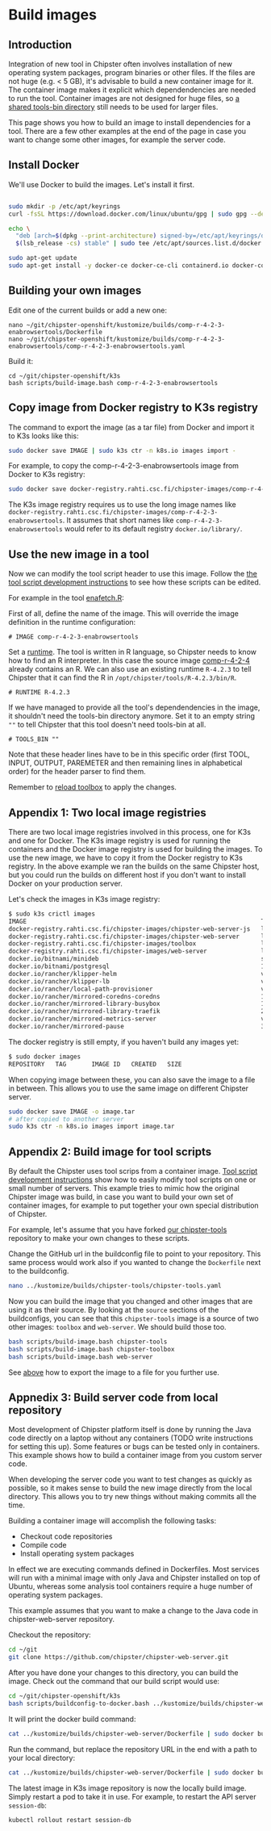 # Build images
## Introduction

Integration of new tool in Chipster often involves installation of new operating system packages, program binaries or other files.  If the files are not huge (e.g. < 5 GB), it's advisable to build a new container image for it. The container image makes it explicit which dependendencies are needed to run the tool. Container images are not designed for huge files, so [a shared tools-bin directory](tools-bin-host-mount.md) still needs to be used for larger files.

This page shows you how to build an image to install dependencies for a tool. There are a few other examples at the end of the page in case you want to change some other images, for example the server code. 

## Install Docker

We'll use Docker to build the images. Let's install it first.

```bash

sudo mkdir -p /etc/apt/keyrings
curl -fsSL https://download.docker.com/linux/ubuntu/gpg | sudo gpg --dearmor -o /etc/apt/keyrings/docker.gpg

echo \
  "deb [arch=$(dpkg --print-architecture) signed-by=/etc/apt/keyrings/docker.gpg] https://download.docker.com/linux/ubuntu \
  $(lsb_release -cs) stable" | sudo tee /etc/apt/sources.list.d/docker.list > /dev/null

sudo apt-get update
sudo apt-get install -y docker-ce docker-ce-cli containerd.io docker-compose-plugin
```

## Building your own images

Edit one of the current builds or add a new one:

```
nano ~/git/chipster-openshift/kustomize/builds/comp-r-4-2-3-enabrowsertools/Dockerfile
nano ~/git/chipster-openshift/kustomize/builds/comp-r-4-2-3-enabrowsertools/comp-r-4-2-3-enabrowsertools.yaml
```

Build it:

```
cd ~/git/chipster-openshift/k3s
bash scripts/build-image.bash comp-r-4-2-3-enabrowsertools
```

## Copy image from Docker registry to K3s registry

The command to export the image (as a tar file) from Docker and import it to K3s looks like this:

```bash
sudo docker save IMAGE | sudo k3s ctr -n k8s.io images import -
```

For example, to copy the comp-r-4-2-3-enabrowsertools image from Docker to K3s registry:

```bash
sudo docker save docker-registry.rahti.csc.fi/chipster-images/comp-r-4-2-3-enabrowsertools | sudo k3s ctr -n k8s.io images import -
```

The K3s image registry requires us to use the long image names like `docker-registry.rahti.csc.fi/chipster-images/comp-r-4-2-3-enabrowsertools`. It assumes that short names like `comp-r-4-2-3-enabrowsertools` would refer to its default registry `docker.io/library/`.

## Use the new image in a tool

Now we can modify the tool script header to use this image. Follow the [the tool script development instructions](tool-script.dev.md) to see how these scripts can be edited.

For example in the tool [enafetch.R](https://github.com/chipster/chipster-tools/blob/master/tools/common/R/enafetch.R):

First of all, define the name of the image. This will override the image definition in the runtime configuration:

```
# IMAGE comp-r-4-2-3-enabrowsertools
```

Set a [runtime](tool-script-dev.md#runtimes). The tool is written in R language, so Chipster needs to know how to find an R interpreter. In this case the source image [comp-r-4-2-4](https://github.com/chipster/chipster-openshift/tree/k3s/kustomize/builds/comp-r-4-2-3) already contains an R. We can also use an existing runtime `R-4.2.3` to tell Chipster that it can find the R in `/opt/chipster/tools/R-4.2.3/bin/R`. 

```
# RUNTIME R-4.2.3
```

If we have managed to provide all the tool's dependendencies in the image, it shouldn't need the tools-bin directory anymore. Set it to an empty string `""` to tell Chipster that this tool doesn't need tools-bin at all. 

```
# TOOLS_BIN ""
```

Note that these header lines have to be in this specific order (first TOOL, INPUT, OUTPUT, PAREMETER and then remaining lines in alphabetical order) for the header parser to find them. 

Remember to [reload toolbox](tool-script-dev.md#reload-toolbox-after-tool-script-changes) to apply the changes.

## Appendix 1: Two local image registries

There are two local image registries involved in this process, one for K3s and one for Docker. The K3s image registry is used for running the containers and the Docker image registry is used for building the images. To use the new image, we have to copy it from the Docker registry to K3s registry. In the above example we ran the builds on the same Chipster host, but you could run the builds on different host if you don't want to install Docker on your production server.

Let's check the images in K3s image registry:

```bash
$ sudo k3s crictl images
IMAGE                                                                 TAG                    IMAGE ID            SIZE
docker-registry.rahti.csc.fi/chipster-images/chipster-web-server-js   latest                 ba6b8e4832b16       280MB
docker-registry.rahti.csc.fi/chipster-images/chipster-web-server      latest                 d308fcb91521f       903MB
docker-registry.rahti.csc.fi/chipster-images/toolbox                  latest                 7f94300d1e138       904MB
docker-registry.rahti.csc.fi/chipster-images/web-server               latest                 e8c8edaaf2417       989MB
docker.io/bitnami/minideb                                             stretch                e398a222dbd61       22.2MB
docker.io/bitnami/postgresql                                          11.6.0-debian-9-r48    6db6971e4c89c       81.2MB
docker.io/rancher/klipper-helm                                        v0.7.3-build20220613   38b3b9ad736af       83MB
docker.io/rancher/klipper-lb                                          v0.3.5                 dbd43b6716a08       3.33MB
docker.io/rancher/local-path-provisioner                              v0.0.21                fb9b574e03c34       11.4MB
docker.io/rancher/mirrored-coredns-coredns                            1.9.1                  99376d8f35e0a       14.1MB
docker.io/rancher/mirrored-library-busybox                            1.34.1                 7a80323521ccd       777kB
docker.io/rancher/mirrored-library-traefik                            2.6.2                  72463d8000a35       30.3MB
docker.io/rancher/mirrored-metrics-server                             v0.5.2                 f73640fb50619       26MB
docker.io/rancher/mirrored-pause                                      3.6                    6270bb605e12e       301kB
```

The docker registry is still empty, if you haven't build any images yet:

```bash
$ sudo docker images
REPOSITORY   TAG       IMAGE ID   CREATED   SIZE
```

When copying image between these, you can also save the image to a file in between. This allows you to use the same image on different Chipster server.

```bash
sudo docker save IMAGE -o image.tar
# after copied to another server
sudo k3s ctr -n k8s.io images import image.tar
```


## Appendix 2: Build image for tool scripts

By default the Chipster uses tool scrips from a container image. [Tool script development instructions](tool-script-dev.md) show how to easily modify tool scripts on one or small number of servers. This example tries to mimic how the original Chipster image was build, in case you want to build your own set of container images, for example to put together your own special distribution of Chipster.

For example, let's assume that you have forked [our chipster-tools](https://github.com/chipster/chipster-tools) repository to make your own changes to these scripts. 

Change the GitHub url in the buildconfig file to point to your repository. This same process would work also if you wanted to change the `Dockerfile` next to the buildconfig.

```bash
nano ../kustomize/builds/chipster-tools/chipster-tools.yaml
```

Now you can build the image that you changed and other images that are using it as their source. By looking at the `source` sections of the buildconfigs, you can see that this `chipster-tools` image is a source of two other images: `toolbox` and `web-server`. We should build those too.

```bash
bash scripts/build-image.bash chipster-tools
bash scripts/build-image.bash chipster-toolbox
bash scripts/build-image.bash web-server
```

See [above](#appendix-1-two-local-image-registries) how to export the image to a file for you further use.

## Appnedix 3: Build server code from local repository

Most development of Chipster platform itself is done by running the Java code directly on a laptop without any containers (TODO write instructions for setting this up). Some features or bugs can be tested only in containers. This example shows how to build a container image from you custom server code.

When developing the server code you want to test changes as quickly as possible, so it makes sense to build the new image directly from the local directory. This allows you to try new things without making commits all the time.

Building a container image will accomplish the following tasks:

* Checkout code repositories
* Compile code
* Install operating system packages

In effect we are executing commands defined in Dockerfiles. Most services will run with a minimal image with only Java and Chipster installed on top of Ubuntu, whereas some analysis tool containers require a huge number of operating system packages.


This example assumes that you want to make a change to the Java code in chipster-web-server repository.

Checkout the repository:

```bash
cd ~/git
git clone https://github.com/chipster/chipster-web-server.git
```

After you have done your changes to this directory, you can build the image. Check out the command that our build script would use:

```bash
cd ~/git/chipster-openshift/k3s
bash scripts/buildconfig-to-docker.bash ../kustomize/builds/chipster-web-server
```

It will print the docker build command:

```bash
cat ../kustomize/builds/chipster-web-server/Dockerfile | sudo docker build -t chipster-web-server -f - https://github.com/chipster/chipster-web-server.git
```

Run the command, but replace the repository URL in the end with a path to your local directory:

```bash
cat ../kustomize/builds/chipster-web-server/Dockerfile | sudo docker build -t chipster-web-server -f -  ~/git/chipster-web-server
```

The latest image in K3s image repository is now the locally build image. Simply restart a pod to take it in use. For example, to restart the API server `session-db`: 

```bash
kubectl rollout restart session-db
```
